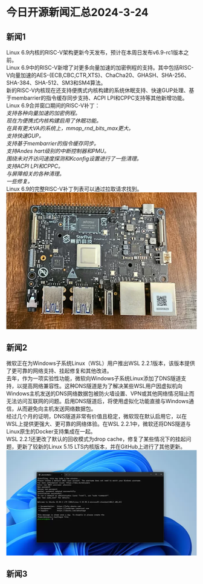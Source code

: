 # 今日开源新闻汇总2024-3-24
## 新闻1
Linux 6.9内核的RISC-V架构更新今天发布，预计在本周日发布v6.9-rc1版本之前。
<br>
Linux 6.9中的RISC-V新增了对更多向量加速的加密例程的支持。其中包括RISC-V向量加速的AES-{ECB,CBC,CTR,XTS}、ChaCha20、GHASH、SHA-256、SHA-384、SHA-512、SM3和SM4算法。
<br>
新的RISC-V内核现在还支持便携式内核构建的系统休眠支持、快速GUP处理、基于membarrier的指令缓存同步支持、ACPI LPI和CPPC支持等其他新增功能。 
<br>
Linux 6.9合并窗口期间的RISC-V补丁：
<br>
*支持各种向量加速的加密例程。*
<br>
*现在为便携式内核构建启用了休眠功能。*
<br>
*在具有更大VA的系统上，mmap_rnd_bits_max更大。*
<br>
*支持快速GUP。*
<br>
*支持基于membarrier的指令缓存同步。*
<br>
*支持Andes hart级别的中断控制器和PMU。*
<br>
*围绕未对齐访问速度探测和Kconfig设置进行了一些清理。*
<br>
*支持ACPI LPI和CPPC。*
<br>
*与屏障相关的各种清理。*
<br>
*一些修复。*
<br>
Linux 6.9的完整RISC-V补丁列表可以通过拉取请求找到。
<br>
![图片暂时迷路了！！:(](img2/1.png)
## 新闻2
微软正在为Windows子系统Linux（WSL）用户推出WSL 2.2.1版本，该版本提供了更可靠的网络支持、挂起修复和其他改进。
<br>
去年，作为一项实验性功能，微软向Windows子系统Linux添加了DNS隧道支持，以提高网络兼容性。这种DNS隧道是为了解决某些WSL用户因虚拟机向Windows主机发送的DNS网络数据包被防火墙设置、VPN或其他网络情况阻止而无法访问互联网的问题。启用DNS隧道后，将使用虚拟化功能直接与Windows通信，从而避免向主机发送网络数据包。
<br>
经过几个月的证明，DNS隧道非常有价值且稳定，微软现在默认启用它，以在WSL上提供更强大、更可靠的网络体验。在WSL 2.2.1中，微软还将DNS隧道与Linux原生的Docker支持集成在一起。
<br>
WSL 2.2.1还更改了默认的回收模式为drop cache，修复了某些情况下的挂起问题，更新了较新的Linux 5.15 LTS内核版本，并在GitHub上进行了其他更新。
<br>
![图片暂时迷路了！！:(](img2/2.png)
## 新闻3

